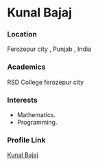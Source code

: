 # Kunal Bajaj

### Location

Ferozepur city , Punjab , India

### Academics

RSD College ferozepur city

### Interests

- Mathematics.
- Programming.

### Profile Link

[Kunal Bajaj](https://github.com/Kunal27N)
